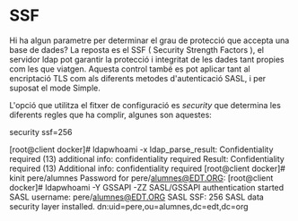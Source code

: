 # SSF

Hi ha algun parametre per determinar el grau de protecció que accepta una base de dades? La reposta es el SSF ( Security Strength Factors ), el servidor
ldap pot garantir la protecció i integritat de les dades tant propies com les que viatgen. Aquesta control també es pot aplicar tant al encriptació TLS com als
diferents metodes d'autenticació SASL, i per suposat el mode Simple. 

L'opció que utilitza el fitxer de configuració es *security* que determina les diferents regles que ha complir, algunes son aquestes:




security ssf=256 

[root@client docker]# ldapwhoami -x 
ldap_parse_result: Confidentiality required (13)
	additional info: confidentiality required
Result: Confidentiality required (13)
Additional info: confidentiality required
[root@client docker]# kinit pere/alumnes
Password for pere/alumnes@EDT.ORG: 
[root@client docker]# ldapwhoami -Y GSSAPI -ZZ
SASL/GSSAPI authentication started
SASL username: pere/alumnes@EDT.ORG
SASL SSF: 256
SASL data security layer installed.
dn:uid=pere,ou=alumnes,dc=edt,dc=org

